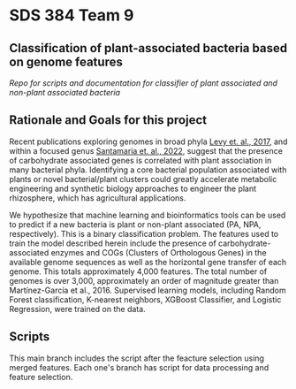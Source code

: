 # SDS 384 Team 9
## Classification of plant-associated bacteria based on genome features
*Repo for scripts and documentation for classifier of plant associated and non-plant associated bacteria*

## Rationale and Goals for this project
Recent publications exploring genomes in broad phyla [Levy et. al., 2017](https://www.nature.com/articles/s41588-017-0012-9), and within a focused genus [Santamaria et. al., 2022](https://www.ncbi.nlm.nih.gov/pmc/articles/PMC9769992/), suggest that the presence of carbohydrate associated genes is correlated with plant association in many bacterial phyla. Identifying a core bacterial population associated with plants or novel bacterial/plant clusters could greatly accelerate metabolic engineering and synthetic biology approaches to engineer the plant rhizosphere, which has agricultural applications. 

We hypothesize that machine learning and bioinformatics tools can be used to predict if a new bacteria is plant or non-plant associated (PA, NPA, respectively). This is a binary classification problem. The features used to train the model described herein include the presence of carbohydrate-associated enzymes and COGs (Clusters of Orthologous Genes) in the available genome sequences as well as the horizontal gene transfer of each genome. This totals approximately 4,000 features. The total number of genomes is over 3,000, approximately an order of magnitude greater than Martínez-García et al., 2016. Supervised learning models, including Random Forest classification, K-nearest neighbors, XGBoost Classifier, and Logistic Regression, were trained on the data. 

## Scripts
This main branch includes the script after the feacture selection using merged features. Each one's branch has script for data processing and feature selection.
